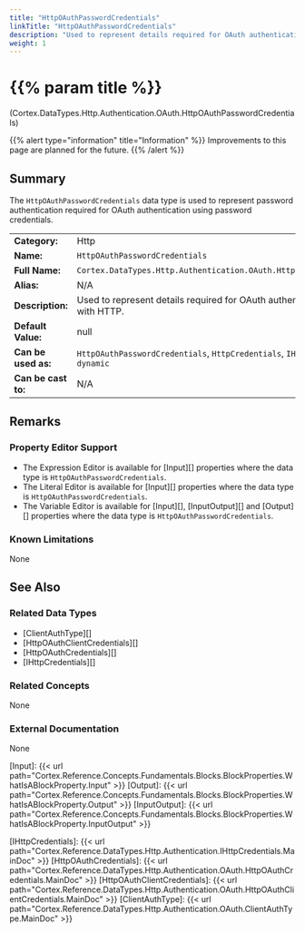```yaml
---
title: "HttpOAuthPasswordCredentials"
linkTitle: "HttpOAuthPasswordCredentials"
description: "Used to represent details required for OAuth authentication using password credentials."
weight: 1
---
```


# {{% param title %}}

<p class="namespace">(Cortex.DataTypes.Http.Authentication.OAuth.HttpOAuthPasswordCredentials)</p>

{{% alert type="information" title="Information" %}} Improvements to this page are planned for the future. {{% /alert %}}

## Summary

The `HttpOAuthPasswordCredentials` data type is used to represent password authentication required for OAuth authentication using password credentials.

| | |
|-|-|
| **Category:**          | Http                                                      |
| **Name:**              | `HttpOAuthPasswordCredentials`                                         |
| **Full Name:**         | `Cortex.DataTypes.Http.Authentication.OAuth.HttpOAuthPasswordCredentials`     |
| **Alias:**             | N/A                                                      |
| **Description:**       | Used to represent details required for OAuth authentication when working with HTTP.  |
| **Default Value:**     | null                                                     |
| **Can be used as:**    | `HttpOAuthPasswordCredentials`, `HttpCredentials`, `IHttpCredentials`, `Object`, `dynamic` |
| **Can be cast to:**    | N/A                                                      |

## Remarks

### Property Editor Support

- The Expression Editor is available for [Input][] properties where the data type is `HttpOAuthPasswordCredentials`.
- The Literal Editor is available for [Input][] properties where the data type is `HttpOAuthPasswordCredentials`.
- The Variable Editor is available for [Input][], [InputOutput][] and [Output][] properties where the data type is `HttpOAuthPasswordCredentials`.

### Known Limitations

None

## See Also

### Related Data Types

- [ClientAuthType][]
- [HttpOAuthClientCredentials][]
- [HttpOAuthCredentials][]
- [IHttpCredentials][]

### Related Concepts

None

### External Documentation

None

[Input]: {{< url path="Cortex.Reference.Concepts.Fundamentals.Blocks.BlockProperties.WhatIsABlockProperty.Input" >}}
[Output]: {{< url path="Cortex.Reference.Concepts.Fundamentals.Blocks.BlockProperties.WhatIsABlockProperty.Output" >}}
[InputOutput]: {{< url path="Cortex.Reference.Concepts.Fundamentals.Blocks.BlockProperties.WhatIsABlockProperty.InputOutput" >}}

[IHttpCredentials]: {{< url path="Cortex.Reference.DataTypes.Http.Authentication.IHttpCredentials.MainDoc" >}}
[HttpOAuthCredentials]: {{< url path="Cortex.Reference.DataTypes.Http.Authentication.OAuth.HttpOAuthCredentials.MainDoc" >}}
[HttpOAuthClientCredentials]: {{< url path="Cortex.Reference.DataTypes.Http.Authentication.OAuth.HttpOAuthClientCredentials.MainDoc" >}}
[ClientAuthType]: {{< url path="Cortex.Reference.DataTypes.Http.Authentication.OAuth.ClientAuthType.MainDoc" >}}
